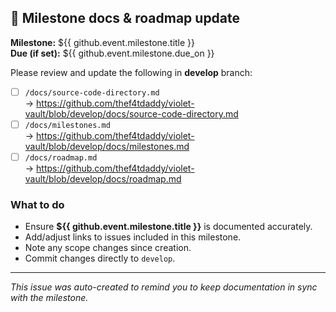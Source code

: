 ## 🔁 Milestone docs & roadmap update

**Milestone:** ${{ github.event.milestone.title }}  
**Due (if set):** ${{ github.event.milestone.due_on }}

Please review and update the following in **develop** branch:

- [ ] `/docs/source-code-directory.md`  
       → https://github.com/thef4tdaddy/violet-vault/blob/develop/docs/source-code-directory.md
- [ ] `/docs/milestones.md`  
       → https://github.com/thef4tdaddy/violet-vault/blob/develop/docs/milestones.md
- [ ] `/docs/roadmap.md`  
       → https://github.com/thef4tdaddy/violet-vault/blob/develop/docs/roadmap.md

### What to do

- Ensure **${{ github.event.milestone.title }}** is documented accurately.
- Add/adjust links to issues included in this milestone.
- Note any scope changes since creation.
- Commit changes directly to `develop`.

---

_This issue was auto-created to remind you to keep documentation in sync with the milestone._
